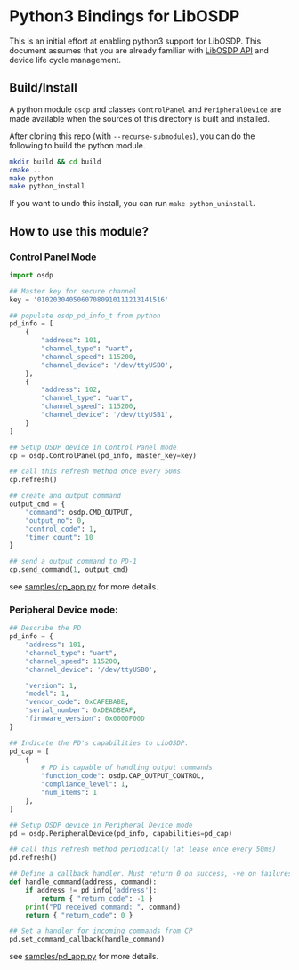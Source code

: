 # Python3 Bindings for LibOSDP

This is an initial effort at enabling python3 support for LibOSDP. This document
assumes that you are already familiar with [LibOSDP API][1] and device life
cycle management.

## Build/Install

A python module `osdp` and classes `ControlPanel` and `PeripheralDevice` are
made available when the sources of this directory is built and installed.

After cloning this repo (with `--recurse-submodules`), you can do the following
to build the python module.

```bash
mkdir build && cd build
cmake ..
make python
make python_install
```

If you want to undo this install, you can run `make python_uninstall`.

## How to use this module?

### Control Panel Mode

```python
import osdp

## Master key for secure channel
key = '01020304050607080910111213141516'

## populate osdp_pd_info_t from python
pd_info = [
    {
        "address": 101,
        "channel_type": "uart",
        "channel_speed": 115200,
        "channel_device": '/dev/ttyUSB0',
    },
    {
        "address": 102,
        "channel_type": "uart",
        "channel_speed": 115200,
        "channel_device": '/dev/ttyUSB1',
    }
]

## Setup OSDP device in Control Panel mode
cp = osdp.ControlPanel(pd_info, master_key=key)

## call this refresh method once every 50ms
cp.refresh()

## create and output command
output_cmd = {
    "command": osdp.CMD_OUTPUT,
    "output_no": 0,
    "control_code": 1,
    "timer_count": 10
}

## send a output command to PD-1
cp.send_command(1, output_cmd)
```

see [samples/cp_app.py][2] for more details.

### Peripheral Device mode:

```python
## Describe the PD
pd_info = {
    "address": 101,
    "channel_type": "uart",
    "channel_speed": 115200,
    "channel_device": '/dev/ttyUSB0',

    "version": 1,
    "model": 1,
    "vendor_code": 0xCAFEBABE,
    "serial_number": 0xDEADBEAF,
    "firmware_version": 0x0000F00D
}

## Indicate the PD's capabilities to LibOSDP.
pd_cap = [
    {
        # PD is capable of handling output commands
        "function_code": osdp.CAP_OUTPUT_CONTROL,
        "compliance_level": 1,
        "num_items": 1
    },
]

## Setup OSDP device in Peripheral Device mode
pd = osdp.PeripheralDevice(pd_info, capabilities=pd_cap)

## call this refresh method periodically (at lease once every 50ms)
pd.refresh()

## Define a callback handler. Must return 0 on success, -ve on failures.
def handle_command(address, command):
    if address != pd_info['address']:
        return { "return_code": -1 }
    print("PD received command: ", command)
    return { "return_code": 0 }

## Set a handler for incoming commands from CP
pd.set_command_callback(handle_command)
```

see [samples/pd_app.py][3] for more details.

[1]: https://libosdp.gotomain.io/api/
[2]: https://github.com/goToMain/libosdp/blob/master/samples/python/cp_app.py
[3]: https://github.com/goToMain/libosdp/blob/master/samples/python/pd_app.py
